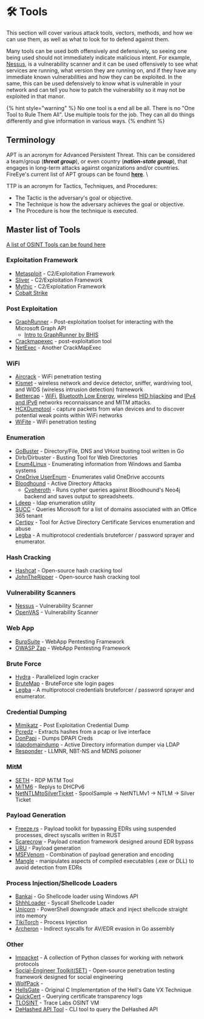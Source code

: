 # 🛠 Tools

This section will cover various attack tools, vectors, methods, and how we can use them, as well as what to look for to defend against them.

Many tools can be used both offensively and defensively, so seeing one being used should not immediately indicate malicious intent. For example, [Nessus](https://www.tenable.com/products/nessus), is a vulnerability scanner and it can be used offensively to see what services are running, what version they are running on, and if they have any immediate known vulnerabilities and how they can be exploited. In the same, this can be used defensively to know what is vulnerable in your network and can tell you how to patch the vulnerability so it may not be exploited in that manor.

{% hint style="warning" %}
No one tool is a end all be all. There is no "One Tool to Rule Them All". Use multiple tools for the job. They can all do things differently and give information in various ways.
{% endhint %}

## Terminology

APT is an acronym for Advanced Persistent Threat. This can be considered a team/group (_**threat group**_), or even country (_**nation-state group**_), that engages in long-term attacks against organizations and/or countries. FireEye's current list of APT groups can be found [**here**](https://www.fireeye.com/current-threats/apt-groups.html).  \


TTP is an acronym for Tactics, Techniques, and Procedures:

* The Tactic is the adversary's goal or objective.
* The Technique is how the adversary achieves the goal or objective.
* The Procedure is how the technique is executed.

## Master list of Tools

[A list of OSINT Tools can be found here](../osint/osint-tools.md)

### Exploitation Framework

* [Metasploit](https://www.metasploit.com/) - C2/Exploitation Framework
* [Sliver](https://github.com/BishopFox/sliver) - C2/Exploitation Framework
* [Mythic](https://docs.mythic-c2.net/) - C2/Exploitation Framework
* [Cobalt Strike](https://www.cobaltstrike.com/)

### Post Exploitation

* [GraphRunner](https://github.com/dafthack/GraphRunner/) - Post-exploitation toolset for interacting with the Microsoft Graph API
  * [Intro to GraphRunner by BHIS](https://www.blackhillsinfosec.com/introducing-graphrunner/)
* [Crackmapexec](https://github.com/byt3bl33d3r/CrackMapExec) - post-exploitation tool
* [NetExec](https://github.com/Pennyw0rth/NetExec) - Another CrackMapExec

### WiFi

* [Aircrack](https://github.com/aircrack-ng/aircrack-ng) - WiFi penetration testing
* [Kismet](https://github.com/kismetwireless/kismet) - wireless network and device detector, sniffer, wardriving tool, and WIDS (wireless intrusion detection) framework
* [Bettercap](https://github.com/bettercap/bettercap) -  [WiFi](https://www.bettercap.org/modules/wifi/), [Bluetooth Low Energy](https://www.bettercap.org/modules/ble/), wireless [HID hijacking](https://www.bettercap.org/modules/hid/) and [IPv4 and IPv6](https://www.bettercap.org/modules/ethernet) networks reconnaissance and MITM attacks.
* [HCXDumptool](https://github.com/ZerBea/hcxdumptool) -  capture packets from wlan devices and to discover potential weak points within WiFi networks
* [WiFite](https://github.com/kimocoder/wifite2) - WiFi penetration testing

### Enumeration

* [GoBuster](https://github.com/OJ/gobuster) - Directory/File, DNS and VHost busting tool written in Go
* Dirb/Dirbuster - Busting Tool for Web Directories
* [Enum4Linux](https://www.kali.org/tools/enum4linux/) - Enumerating information from Windows and Samba systems
* [OneDrive UserEnum](https://github.com/nyxgeek/onedrive\_user\_enum) - Enumerates valid OneDrive accounts
* [Bloodhound](https://github.com/BloodHoundAD/BloodHound) - Active Directory Attacks
  * [Cypheroth](https://github.com/seajaysec/cypheroth) - Runs cypher queries against Bloodhound's Neo4j backend and saves output to spreadsheets.
* [Ldeep](https://github.com/franc-pentest/ldeep) - ldap enumeration utility
* [SUCC](https://github.com/puzzlepeaches/succ) - Queries Microsoft for a list of domains associated with an Office 365 tenant
* [Certipy](https://github.com/ly4k/Certipy) - Tool for Active Directory Certificate Services enumeration and abuse
* [Legba](https://github.com/evilsocket/legba) - A multiprotocol credentials bruteforcer / password sprayer and enumerator.

### Hash Cracking

* [Hashcat](https://github.com/hashcat/hashcat) - Open-source hash cracking tool
* [JohnTheRipper](https://github.com/openwall/john) - Open-source hash cracking tool

### Vulnerability Scanners

* [Nessus](https://www.tenable.com/products/nessus) - Vulnerability Scanner
* [OpenVAS](https://openvas.org/) - Vulnerability Scanner

### Web App

* [BurpSuite](https://portswigger.net/burp) - WebApp Pentesting Framework
* [OWASP Zap](https://www.zaproxy.org/) - WebApp Pentesting Framework

### Brute Force

* [Hydra](https://github.com/vanhauser-thc/thc-hydra) - Parallelized login cracker
* [BruteMap](https://github.com/brutemap-dev/brutemap) - BruteForce site login pages
* [Legba](https://github.com/evilsocket/legba) - A multiprotocol credentials bruteforcer / password sprayer and enumerator.

### Credential Dumping

* [Mimikatz](https://github.com/gentilkiwi/mimikatz) - Post Exploitation Credential Dump
* [Pcredz](https://github.com/lgandx/PCredz) - Extracts hashes from a pcap or live interface
* [DonPapi](https://github.com/login-securite/DonPAPI) - Dumps DPAPI Creds
* [ldapdomaindump](https://github.com/dirkjanm/ldapdomaindump) - Active Directory information dumper via LDAP
* [Responder](https://github.com/lgandx/Responder) - LLMNR, NBT-NS and MDNS poisoner

### MitM

* [SETH](https://github.com/SySS-Research/Seth) - RDP MiTM Tool
* [MiTM6](https://github.com/dirkjanm/mitm6) - Replys to DHCPv6
* [NetNTLMtoSilverTicket](https://github.com/NotMedic/NetNTLMtoSilverTicket) - SpoolSample -> NetNTLMv1 -> NTLM -> Silver Ticket

### Payload Generation

* [Freeze.rs](https://github.com/Tylous/Freeze.rs) - Payload toolkit for bypassing EDRs using suspended processes, direct syscalls written in RUST
* [Scarecrow](https://github.com/Tylous/ScareCrow) - Payload creation framework designed around EDR bypass
* [URU](https://github.com/guervild/uru) - Payload generation
* [MSFVenom](https://github.com/rapid7/metasploit-framework/wiki/How-to-use-msfvenom/29d7dfecc8a10b4390d1d796125da4a2cd0cb8e8) - Combination of payload generation and encoding
* [Mangle](https://github.com/Tylous/Mangle) - manipulates aspects of compiled executables (.exe or DLL) to avoid detection from EDRs

### Process Injection/Shellcode Loaders

* [Bankai](https://github.com/bigb0sss/Bankai) - Go Shellcode loader using Windows API
* [ShhhLoader](https://github.com/icyguider/Shhhloader) - Syscall Shellcode Loader
* [Unicorn](https://github.com/trustedsec/unicorn) - PowerShell downgrade attack and inject shellcode straight into memory
* [TikiTorch](https://github.com/rasta-mouse/TikiTorch) - Process Injection
* [Archeron](https://github.com/f1zm0/acheron) - Indirect syscalls for AV/EDR evasion in Go assembly

### Other

* [Impacket](https://github.com/SecureAuthCorp/impacket) - A collection of Python classes for working with network protocols
* [Social-Engineer Toolkit(SET)](https://github.com/trustedsec/social-engineer-toolkit) - Open-source penetration testing framework designed for social engineering
* [WolfPack](https://github.com/RoseSecurity-Research/WolfPack) -&#x20;
* [HellsGate](https://github.com/am0nsec/HellsGate) - Original C Implementation of the Hell's Gate VX Technique
* [QuickCert](https://github.com/c3l3si4n/quickcert) - Querying certificate transparency logs
* [TLOSINT](https://github.com/tracelabs/tlosint-vm) - Trace Labs OSINT VM
* [DeHashed API Tool](https://github.com/hmaverickadams/DeHashed-API-Tool) - CLI tool to query the DeHashed API
